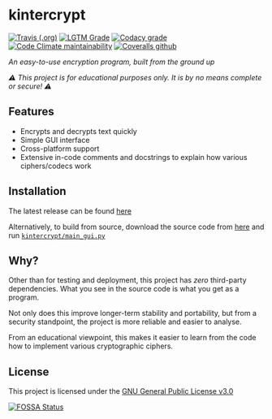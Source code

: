 # kintercrypt

[![Travis (.org)](https://img.shields.io/travis/harens/kintercrypt?style=for-the-badge)](https://travis-ci.com/github/harens/kintercrypt)
[![LGTM Grade](https://img.shields.io/lgtm/grade/python/github/harens/kintercrypt?style=for-the-badge)](https://lgtm.com/projects/g/harens/kintercrypt/)
[![Codacy grade](https://img.shields.io/codacy/grade/dfc182aa3ad7482dae8055b39d9c7ead?style=for-the-badge)](https://app.codacy.com/manual/harens/kintercrypt/dashboard)
[![Code Climate maintainability](https://img.shields.io/codeclimate/maintainability/harens/kintercrypt?style=for-the-badge)](https://codeclimate.com/github/harens/kintercrypt)
[![Coveralls github](https://img.shields.io/coveralls/github/harens/kintercrypt?style=for-the-badge)](https://coveralls.io/github/harens/kintercrypt)

*An easy-to-use encryption program, built from the ground up*

*⚠️ This project is for educational purposes only. It is by no means complete or secure! ⚠️*

## Features

* Encrypts and decrypts text quickly
* Simple GUI interface
* Cross-platform support
* Extensive in-code comments and docstrings to explain how various ciphers/codecs work

## Installation

The latest release can be found [here](https://github.com/harens/kintercrypt/releases)

Alternatively, to build from source, download the source code from [here](https://github.com/harens/kintercrypt/archive/master.zip) and run [`kintercrypt/main_gui.py`](https://github.com/harens/kintercrypt/blob/master/kintercrypt/main_gui.py)

## Why?

Other than for testing and deployment, this project has _zero_ third-party dependencies. What you see in the source code is what you get as a program.

Not only does this improve longer-term stability and portability, but from a security standpoint, the project is more reliable and easier to analyse.

From an educational viewpoint, this makes it easier to learn from the code how to implement various cryptographic ciphers.

## License
This project is licensed under the [GNU General Public License v3.0](https://github.com/harens/error404/blob/master/LICENSE)

[![FOSSA Status](https://app.fossa.com/api/projects/git%2Bgithub.com%2Fharens%2Fkintercrypt.svg?type=large)](https://app.fossa.com/projects/git%2Bgithub.com%2Fharens%2Fkintercrypt?ref=badge_large)